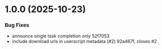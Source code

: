 # 1.0.0 (2025-10-23)


### Bug Fixes

* announce single task completion only 52f7053
* include download urls in userscript metadata (#2) 92a467f, closes #2



